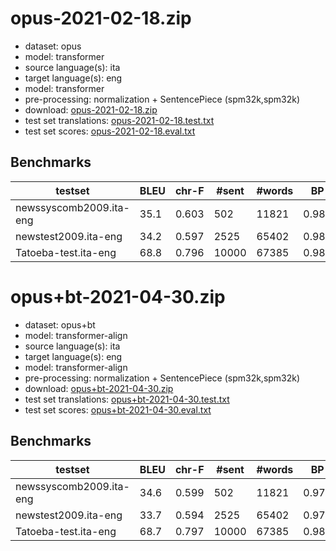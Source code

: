 # opus-2021-02-18.zip

* dataset: opus
* model: transformer
* source language(s): ita
* target language(s): eng
* model: transformer
* pre-processing: normalization + SentencePiece (spm32k,spm32k)
* download: [opus-2021-02-18.zip](https://object.pouta.csc.fi/Tatoeba-MT-models/ita-eng/opus-2021-02-18.zip)
* test set translations: [opus-2021-02-18.test.txt](https://object.pouta.csc.fi/Tatoeba-MT-models/ita-eng/opus-2021-02-18.test.txt)
* test set scores: [opus-2021-02-18.eval.txt](https://object.pouta.csc.fi/Tatoeba-MT-models/ita-eng/opus-2021-02-18.eval.txt)

## Benchmarks

| testset | BLEU  | chr-F | #sent | #words | BP |
|---------|-------|-------|-------|--------|----|
| newssyscomb2009.ita-eng 	| 35.1 	| 0.603 	| 502 	| 11821 	| 0.987 |
| newstest2009.ita-eng 	| 34.2 	| 0.597 	| 2525 	| 65402 	| 0.980 |
| Tatoeba-test.ita-eng 	| 68.8 	| 0.796 	| 10000 	| 67385 	| 0.980 |


# opus+bt-2021-04-30.zip

* dataset: opus+bt
* model: transformer-align
* source language(s): ita
* target language(s): eng
* model: transformer-align
* pre-processing: normalization + SentencePiece (spm32k,spm32k)
* download: [opus+bt-2021-04-30.zip](https://object.pouta.csc.fi/Tatoeba-MT-models/ita-eng/opus+bt-2021-04-30.zip)
* test set translations: [opus+bt-2021-04-30.test.txt](https://object.pouta.csc.fi/Tatoeba-MT-models/ita-eng/opus+bt-2021-04-30.test.txt)
* test set scores: [opus+bt-2021-04-30.eval.txt](https://object.pouta.csc.fi/Tatoeba-MT-models/ita-eng/opus+bt-2021-04-30.eval.txt)

## Benchmarks

| testset | BLEU  | chr-F | #sent | #words | BP |
|---------|-------|-------|-------|--------|----|
| newssyscomb2009.ita-eng 	| 34.6 	| 0.599 	| 502 	| 11821 	| 0.977 |
| newstest2009.ita-eng 	| 33.7 	| 0.594 	| 2525 	| 65402 	| 0.973 |
| Tatoeba-test.ita-eng 	| 68.7 	| 0.797 	| 10000 	| 67385 	| 0.980 |

